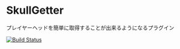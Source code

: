 # SkullGetter
プレイヤーヘッドを簡単に取得することが出来るようになるプラグイン

[![Build Status](https://travis-ci.org/gotochan/SkullGetter.svg?branch=master)](https://travis-ci.org/gotochan/SkullGetter)
